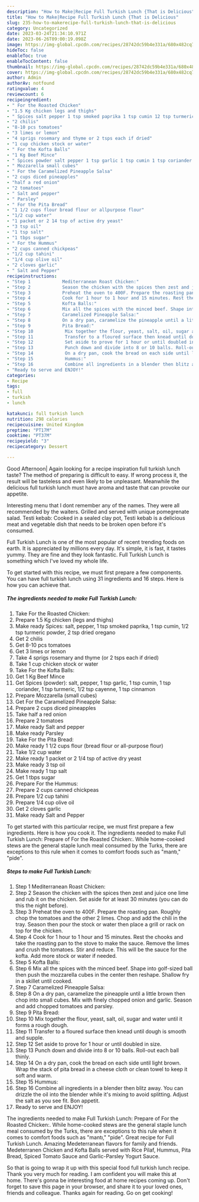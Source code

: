 ```yaml
---
description: "How to Make|Recipe Full Turkish Lunch {That is Delicious"
title: "How to Make|Recipe Full Turkish Lunch {That is Delicious"
slug: 235-how-to-makerecipe-full-turkish-lunch-that-is-delicious
category: Uncategorized
date: 2023-03-24T21:34:10.971Z
date: 2023-06-26T09:00:19.098Z
image: https://img-global.cpcdn.com/recipes/28742dc59b4e331a/680x482cq70/full-turkish-lunch-recipe-main-photo.jpg
hideToc: false
enableToc: true
enableTocContent: false
thumbnail: https://img-global.cpcdn.com/recipes/28742dc59b4e331a/680x482cq70/full-turkish-lunch-recipe-main-photo.jpg
cover: https://img-global.cpcdn.com/recipes/28742dc59b4e331a/680x482cq70/full-turkish-lunch-recipe-main-photo.jpg
author: Admin
authorAv: notfound
ratingvalue: 4
reviewcount: 6
recipeingredient:
- " For the Roasted Chicken"
- "1.5 Kg chicken legs and thighs"
- " Spices salt pepper 1 tsp smoked paprika 1 tsp cumin 12 tsp turmeric powder 2 tsp dried oregano"
- "2 chilis"
- "8-10 pcs tomatoes"
- "3 limes or lemon"
- "4 sprigs rosemary and thyme or 2 tsps each if dried"
- "1 cup chicken stock or water"
- " For the Kofta Balls"
- "1 Kg Beef Mince"
- " Spices powder salt pepper 1 tsp garlic 1 tsp cumin 1 tsp coriander 1 tsp turmeric 12 tsp cayenne 1 tsp cinnamon"
- " Mozzarella small cubes"
- " For the Caramelized Pineapple Salsa"
- "2 cups diced pineapples"
- "half a red onion"
- "2 tomatoes"
- " Salt and pepper"
- " Parsley"
- " For the Pita Bread"
- "1 1/2 cups flour bread flour or allpurpose flour"
- "1/2 cup water"
- "1 packet or 2 14 tsp of active dry yeast"
- "3 tsp oil"
- "1 tsp salt"
- "1 tbps sugar"
- " For the Hummus"
- "2 cups canned chickpeas"
- "1/2 cup tahini"
- "1/4 cup olive oil"
- "2 cloves garlic"
- " Salt and Pepper"
recipeinstructions:
- "Step 1            Mediterranean Roast Chicken:"
- "Step 2            Season the chicken with the spices then zest and juice one lime and rub it on the chicken. Set aside for at least 30 minutes (you can do this the night before)."
- "Step 3            Preheat the oven to 400F. Prepare the roasting pan. Roughly chop the tomatoes and the other 2 limes. Chop and add the chili in the tray. Season then pour the stock or water then place a grill or rack on top for the chicken."
- "Step 4            Cook for 1 hour to 1 hour and 15 minutes. Rest the chooks and take the roasting pan to the stove to make the sauce. Remove the limes and crush the tomatoes. Stir and reduce. This will be the sauce for the kofta. Add more stock or water if needed."
- "Step 5            Kofta Balls:"
- "Step 6            Mix all the spices with the minced beef. Shape into golf-sized ball then push the mozzarella cubes in the center then reshape. Shallow fry in a skillet until cooked."
- "Step 7            Caramelized Pineapple Salsa:"
- "Step 8            On a dry pan, caramelize the pineapple until a little brown then chop into small cubes. Mix with finely chopped onion and garlic. Season and add chopped tomatoes and parsley."
- "Step 9            Pita Bread:"
- "Step 10            Mix together the flour, yeast, salt, oil, sugar and water until it forms a rough dough."
- "Step 11            Transfer to a floured surface then knead until dough is smooth and supple."
- "Step 12            Set aside to prove for 1 hour or until doubled in size."
- "Step 13            Punch down and divide into 8 or 10 balls. Roll-out each ball thinly."
- "Step 14            On a dry pan, cook the bread on each side until light brown. Wrap the stack of pita bread in a cheese cloth or clean towel to keep it soft and warm."
- "Step 15            Hummus:"
- "Step 16            Combine all ingredients in a blender then blitz away. You can drizzle the oil into the blender while it&#39;s mixing to avoid splitting. Adjust the salt as you see fit. Bon appetit."
- "Ready to serve and ENJOY!"
categories:
- Recipe
tags:
- full
- turkish
- lunch

katakunci: full turkish lunch 
nutrition: 298 calories
recipecuisine: United Kingdom
preptime: "PT17M"
cooktime: "PT37M"
recipeyield: "3"
recipecategory: Dessert

---
```



Good Afternoon| Again looking for a recipe inspiration full turkish lunch taste? The method of preparing is difficult to easy. If wrong process it, the result will be tasteless and even likely to be unpleasant. Meanwhile the delicious full turkish lunch must have aroma and taste that can provoke our appetite.





Interesting menu that I dont remember any of the names. They were all recommended by the waiters. Grilled and served with unique pomegrenate salad. Testi kebab: Cooked in a sealed clay pot, Testi kebab is a delicious meat and vegetable dish that needs to be broken open before it&#39;s consumed.

Full Turkish Lunch is one of the most popular of recent trending foods on earth. It is appreciated by millions every day. It's simple, it is fast, it tastes yummy. They are fine and they look fantastic. Full Turkish Lunch is something which I've loved my whole life.


To get started with this recipe, we must first prepare a few components. You can have full turkish lunch using 31 ingredients and 16 steps. Here is how you can achieve that.

<!--inarticleads1-->

##### The ingredients needed to make Full Turkish Lunch:

1. Take  For the Roasted Chicken:
1. Prepare 1.5 Kg chicken (legs and thighs)
1. Make ready  Spices: salt, pepper, 1 tsp smoked paprika, 1 tsp cumin, 1/2 tsp turmeric powder, 2 tsp dried oregano
1. Get 2 chilis
1. Get 8-10 pcs tomatoes
1. Get 3 limes or lemon
1. Take 4 sprigs rosemary and thyme (or 2 tsps each if dried)
1. Take 1 cup chicken stock or water
1. Take  For the Kofta Balls:
1. Get 1 Kg Beef Mince
1. Get  Spices (powder): salt, pepper, 1 tsp garlic, 1 tsp cumin, 1 tsp coriander, 1 tsp turmeric, 1/2 tsp cayenne, 1 tsp cinnamon
1. Prepare  Mozzarella (small cubes)
1. Get  For the Caramelized Pineapple Salsa:
1. Prepare 2 cups diced pineapples
1. Take half a red onion
1. Prepare 2 tomatoes
1. Make ready  Salt and pepper
1. Make ready  Parsley
1. Take  For the Pita Bread:
1. Make ready 1 1/2 cups flour (bread flour or all-purpose flour)
1. Take 1/2 cup water
1. Make ready 1 packet or 2 1/4 tsp of active dry yeast
1. Make ready 3 tsp oil
1. Make ready 1 tsp salt
1. Get 1 tbps sugar
1. Prepare  For the Hummus:
1. Prepare 2 cups canned chickpeas
1. Prepare 1/2 cup tahini
1. Prepare 1/4 cup olive oil
1. Get 2 cloves garlic
1. Make ready  Salt and Pepper


To get started with this particular recipe, we must first prepare a few ingredients. Here is how you cook it. The ingredients needed to make Full Turkish Lunch: Prepare of For the Roasted Chicken:. While home-cooked stews are the general staple lunch meal consumed by the Turks, there are exceptions to this rule when it comes to comfort foods such as &#34;mantı,&#34; &#34;pide&#34;. 

<!--inarticleads2-->

##### Steps to make Full Turkish Lunch:

1. Step 1            Mediterranean Roast Chicken:
1. Step 2            Season the chicken with the spices then zest and juice one lime and rub it on the chicken. Set aside for at least 30 minutes (you can do this the night before).
1. Step 3            Preheat the oven to 400F. Prepare the roasting pan. Roughly chop the tomatoes and the other 2 limes. Chop and add the chili in the tray. Season then pour the stock or water then place a grill or rack on top for the chicken.
1. Step 4            Cook for 1 hour to 1 hour and 15 minutes. Rest the chooks and take the roasting pan to the stove to make the sauce. Remove the limes and crush the tomatoes. Stir and reduce. This will be the sauce for the kofta. Add more stock or water if needed.
1. Step 5            Kofta Balls:
1. Step 6            Mix all the spices with the minced beef. Shape into golf-sized ball then push the mozzarella cubes in the center then reshape. Shallow fry in a skillet until cooked.
1. Step 7            Caramelized Pineapple Salsa:
1. Step 8            On a dry pan, caramelize the pineapple until a little brown then chop into small cubes. Mix with finely chopped onion and garlic. Season and add chopped tomatoes and parsley.
1. Step 9            Pita Bread:
1. Step 10            Mix together the flour, yeast, salt, oil, sugar and water until it forms a rough dough.
1. Step 11            Transfer to a floured surface then knead until dough is smooth and supple.
1. Step 12            Set aside to prove for 1 hour or until doubled in size.
1. Step 13            Punch down and divide into 8 or 10 balls. Roll-out each ball thinly.
1. Step 14            On a dry pan, cook the bread on each side until light brown. Wrap the stack of pita bread in a cheese cloth or clean towel to keep it soft and warm.
1. Step 15            Hummus:
1. Step 16            Combine all ingredients in a blender then blitz away. You can drizzle the oil into the blender while it&#39;s mixing to avoid splitting. Adjust the salt as you see fit. Bon appetit.
1. Ready to serve and ENJOY!

The ingredients needed to make Full Turkish Lunch: Prepare of For the Roasted Chicken:. While home-cooked stews are the general staple lunch meal consumed by the Turks, there are exceptions to this rule when it comes to comfort foods such as &#34;mantı,&#34; &#34;pide&#34;. Great recipe for Full Turkish Lunch. Amazing Medeterranean flavors for family and friends. Medeterranen Chicken and Kofta Balls served with Rice Pilaf, Hummus, Pita Bread, Spiced Tomato Sauce and Garlic-Parsley Yogurt Sauce. 

So that is going to wrap it up with this special food full turkish lunch recipe. Thank you very much for reading. I am confident you will make this at home. There's gonna be interesting food at home recipes coming up. Don't forget to save this page in your browser, and share it to your loved ones, friends and colleague. Thanks again for reading. Go on get cooking!
